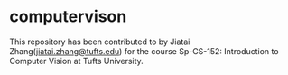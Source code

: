 # computervison
This repository has been contributed to by Jiatai Zhang(jiatai.zhang@tufts.edu) for the course Sp-CS-152: Introduction to Computer Vision at Tufts University.
 
